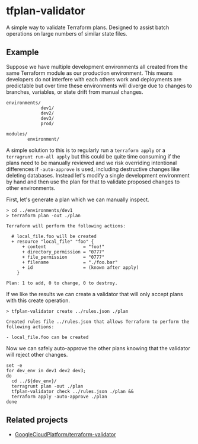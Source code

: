 # tfplan-validator

A simple way to validate Terraform plans. Designed to assist batch operations on large numbers of similar state files.

## Example

Suppose we have multiple development environments all created from the same Terraform module as our production environment. This means developers do not interfere with each others work and deployments are predictable but over time these environments will diverge due to changes to branches, variables, or state drift from manual changes.

    environments/
                 dev1/
                 dev2/
                 dev3/
                 prod/

    modules/
            environment/

A simple solution to this is to regularly run a `terraform apply` or a `terragrunt run-all apply` but this could be quite time consuming if the plans need to be manually reviewed and we risk overriding intentional differences if `-auto-approve` is used, including destructive changes like deleting databases. Instead let's modify a single development environment by hand and then use the plan for that to validate proposed changes to other environments.

First, let's generate a plan which we can manually inspect.

    > cd ../environments/dev1
    > terraform plan -out ./plan

    Terraform will perform the following actions:

      # local_file.foo will be created
      + resource "local_file" "foo" {
          + content              = "foo!"
          + directory_permission = "0777"
          + file_permission      = "0777"
          + filename             = "./foo.bar"
          + id                   = (known after apply)
        }

    Plan: 1 to add, 0 to change, 0 to destroy.

If we like the results we can create a validator that will only accept plans with this create operation.

    > tfplan-validator create ../rules.json ./plan

    Created rules file ../rules.json that allows Terraform to perform the following actions:

    - local_file.foo can be created

Now we can safely auto-approve the other plans knowing that the validator will reject other changes.

    set -e
    for dev_env in dev1 dev2 dev3;
    do
      cd ../${dev_env}/
      terragrunt plan -out ./plan
      tfplan-validator check ../rules.json ./plan &&
      terraform apply -auto-approve ./plan
    done

## Related projects

* [GoogleCloudPlatform/terraform-validator](https://github.com/GoogleCloudPlatform/terraform-validator)

